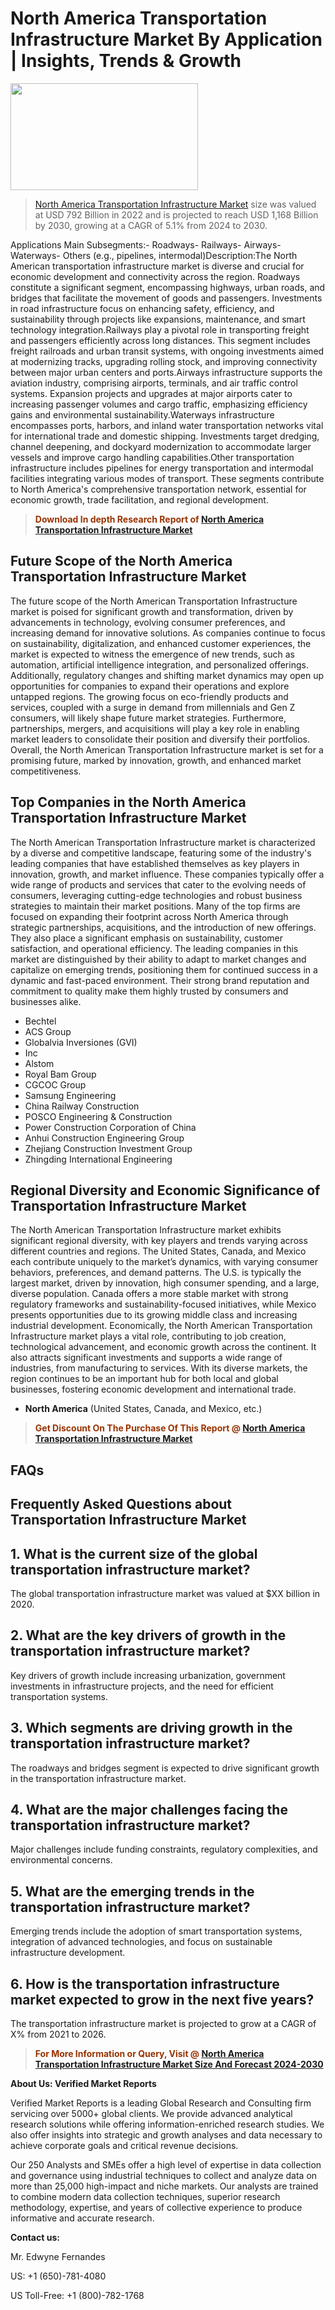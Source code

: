 <p><h1>North America Transportation Infrastructure Market By Application | Insights, Trends & Growth</h1><p><img class="aligncenter size-medium wp-image-105565" src="https://ffe5etoiles.com/wp-content/uploads/2025/01/MST7-300x171.png" alt="" width="300" height="171" /></p><blockquote><p><a href="https://www.verifiedmarketreports.com/download-sample/?rid=584564&utm_source=Github-NA&utm_medium=358" target="_blank">North America Transportation Infrastructure Market</a> size was valued at USD 792 Billion in 2022 and is projected to reach USD 1,168 Billion by 2030, growing at a CAGR of 5.1% from 2024 to 2030.</p></blockquote>Applications Main Subsegments:- Roadways- Railways- Airways- Waterways- Others (e.g., pipelines, intermodal)Description:The North American transportation infrastructure market is diverse and crucial for economic development and connectivity across the region. Roadways constitute a significant segment, encompassing highways, urban roads, and bridges that facilitate the movement of goods and passengers. Investments in road infrastructure focus on enhancing safety, efficiency, and sustainability through projects like expansions, maintenance, and smart technology integration.Railways play a pivotal role in transporting freight and passengers efficiently across long distances. This segment includes freight railroads and urban transit systems, with ongoing investments aimed at modernizing tracks, upgrading rolling stock, and improving connectivity between major urban centers and ports.Airways infrastructure supports the aviation industry, comprising airports, terminals, and air traffic control systems. Expansion projects and upgrades at major airports cater to increasing passenger volumes and cargo traffic, emphasizing efficiency gains and environmental sustainability.Waterways infrastructure encompasses ports, harbors, and inland water transportation networks vital for international trade and domestic shipping. Investments target dredging, channel deepening, and dockyard modernization to accommodate larger vessels and improve cargo handling capabilities.Other transportation infrastructure includes pipelines for energy transportation and intermodal facilities integrating various modes of transport. These segments contribute to North America's comprehensive transportation network, essential for economic growth, trade facilitation, and regional development.</p><blockquote><p><span style="color: #993300;"><strong>Download In depth Research Report of <a href="https://www.verifiedmarketreports.com/download-sample/?rid=584564&utm_source=Github-NA&utm_medium=358">North America Transportation Infrastructure Market</a></strong></span></p></blockquote><h2>Future Scope of the North America Transportation Infrastructure Market</h2><p>The future scope of the North American Transportation Infrastructure market is poised for significant growth and transformation, driven by advancements in technology, evolving consumer preferences, and increasing demand for innovative solutions. As companies continue to focus on sustainability, digitalization, and enhanced customer experiences, the market is expected to witness the emergence of new trends, such as automation, artificial intelligence integration, and personalized offerings. Additionally, regulatory changes and shifting market dynamics may open up opportunities for companies to expand their operations and explore untapped regions. The growing focus on eco-friendly products and services, coupled with a surge in demand from millennials and Gen Z consumers, will likely shape future market strategies. Furthermore, partnerships, mergers, and acquisitions will play a key role in enabling market leaders to consolidate their position and diversify their portfolios. Overall, the North American Transportation Infrastructure market is set for a promising future, marked by innovation, growth, and enhanced market competitiveness.</p><h2>Top Companies in the North America Transportation Infrastructure Market</h2><p>The North American Transportation Infrastructure market is characterized by a diverse and competitive landscape, featuring some of the industry's leading companies that have established themselves as key players in innovation, growth, and market influence. These companies typically offer a wide range of products and services that cater to the evolving needs of consumers, leveraging cutting-edge technologies and robust business strategies to maintain their market positions. Many of the top firms are focused on expanding their footprint across North America through strategic partnerships, acquisitions, and the introduction of new offerings. They also place a significant emphasis on sustainability, customer satisfaction, and operational efficiency. The leading companies in this market are distinguished by their ability to adapt to market changes and capitalize on emerging trends, positioning them for continued success in a dynamic and fast-paced environment. Their strong brand reputation and commitment to quality make them highly trusted by consumers and businesses alike.</p><p><ul><li>Bechtel </li><li> ACS Group </li><li> Globalvia Inversiones (GVI) </li><li> Inc </li><li> Alstom </li><li> Royal Bam Group </li><li> CGCOC Group </li><li> Samsung Engineering </li><li> China Railway Construction </li><li> POSCO Engineering & Construction </li><li> Power Construction Corporation of China </li><li> Anhui Construction Engineering Group </li><li> Zhejiang Construction Investment Group </li><li> Zhingding International Engineering</li></ul></p><h2>Regional Diversity and Economic Significance of Transportation Infrastructure Market</h2><p>The North American Transportation Infrastructure market exhibits significant regional diversity, with key players and trends varying across different countries and regions. The United States, Canada, and Mexico each contribute uniquely to the market’s dynamics, with varying consumer behaviors, preferences, and demand patterns. The U.S. is typically the largest market, driven by innovation, high consumer spending, and a large, diverse population. Canada offers a more stable market with strong regulatory frameworks and sustainability-focused initiatives, while Mexico presents opportunities due to its growing middle class and increasing industrial development. Economically, the North American Transportation Infrastructure market plays a vital role, contributing to job creation, technological advancement, and economic growth across the continent. It also attracts significant investments and supports a wide range of industries, from manufacturing to services. With its diverse markets, the region continues to be an important hub for both local and global businesses, fostering economic development and international trade.</p><ul> <li><strong>North America</strong> (United States, Canada, and Mexico, etc.)</li></ul><blockquote><p><span style="color: #993300;"><strong>Get Discount On The Purchase Of This Report @ <a href="https://www.verifiedmarketreports.com/ask-for-discount/?rid=584564&utm_source=Github-NA&utm_medium=358">North America Transportation Infrastructure Market</a></strong></span></p></blockquote><h2>FAQs</h2><p><h2>Frequently Asked Questions about Transportation Infrastructure Market</h1><h2>1. What is the current size of the global transportation infrastructure market?</div><div></h2><p>The global transportation infrastructure market was valued at $XX billion in 2020.</p><h2>2. What are the key drivers of growth in the transportation infrastructure market?</div><div></h2><p>Key drivers of growth include increasing urbanization, government investments in infrastructure projects, and the need for efficient transportation systems.</p><h2>3. Which segments are driving growth in the transportation infrastructure market?</div><div></h2><p>The roadways and bridges segment is expected to drive significant growth in the transportation infrastructure market.</p><h2>4. What are the major challenges facing the transportation infrastructure market?</div><div></h2><p>Major challenges include funding constraints, regulatory complexities, and environmental concerns.</p><h2>5. What are the emerging trends in the transportation infrastructure market?</div><div></h2><p>Emerging trends include the adoption of smart transportation systems, integration of advanced technologies, and focus on sustainable infrastructure development.</p><h2>6. How is the transportation infrastructure market expected to grow in the next five years?</div><div></h2><p>The transportation infrastructure market is projected to grow at a CAGR of X% from 2021 to 2026.</p><!-- Few more FAQs and answers --></body></html></p><blockquote><p><span style="color: #993300;"><strong>For More Information or Query, Visit @ <a href="https://www.verifiedmarketreports.com/product/transportation-infrastructure-market/">North America Transportation Infrastructure Market Size And Forecast 2024-2030</a></strong></span></p></blockquote><p><strong>About Us: Verified Market Reports</strong></p><p>Verified Market Reports is a leading Global Research and Consulting firm servicing over 5000+ global clients. We provide advanced analytical research solutions while offering information-enriched research studies. We also offer insights into strategic and growth analyses and data necessary to achieve corporate goals and critical revenue decisions.</p><p>Our 250 Analysts and SMEs offer a high level of expertise in data collection and governance using industrial techniques to collect and analyze data on more than 25,000 high-impact and niche markets. Our analysts are trained to combine modern data collection techniques, superior research methodology, expertise, and years of collective experience to produce informative and accurate research.</p><p><strong>Contact us:</strong></p><p>Mr. Edwyne Fernandes</p><p>US: +1 (650)-781-4080</p><p>US Toll-Free: +1 (800)-782-1768</p>
